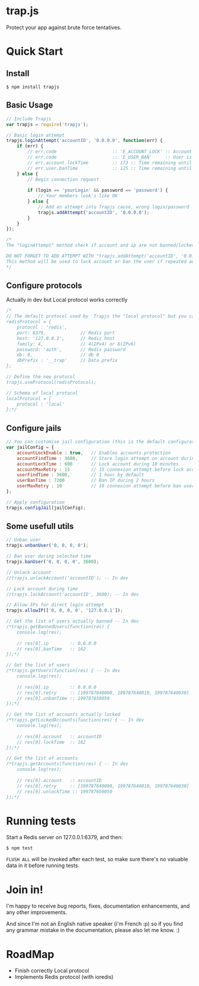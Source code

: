 # trap.js
Protect your app against brute force tentatives.

# Quick Start

## Install
```shell
$ npm install trapjs
```

## Basic Usage

```javascript
// Include Trapjs
var trapjs = require('trapjs');

// Basic login attempt
trapjs.loginAttempt('accountID', '0.0.0.0', function(err) {
    if (err) {
        // err.code                     :: 'E_ACCOUNT_LOCK' :: Account is temporary locked
        // err.code                     :: 'E_USER_BAN'     :: User is temporary banned
        // err.account.lockTime         :: 173 :: Time remaining until unlock account
        // err.user.banTime             :: 125 :: Time remaining until unban
    } else {
        // Begin connection request
        
        if (login == 'yourLogin' && password == 'password') {
            // Your members look's like OK
        } else {
            // Add an attempt into Trapjs cause, wrong login/password
            trapjs.addAttempt('accountID', '0.0.0.0');
        }
    }
});

/*
The "loginAttempt" method check if account and ip are not banned/locked.

DO NOT FORGET TO ADD ATTEMPT WITH "trapjs.addAttempt('accountID', '0.0.0.0');"
This method will be used to lock account or ban the user if repeated authentication.
*/
```

## Configure protocols

Actually in dev but Local protocol works correctly

```javascript
/*
// The default protocol used by  Trapjs the "local protocol" but you can define an other (redis for example).
redisProtocol = {
    protocol : 'redis',
    port: 6379,             // Redis port
    host: '127.0.0.1',      // Redis host
    family: 4,              // 4(IPv4) or 6(IPv6)
    password: 'auth',       // Redis password
    db: 0,                  // db 0
    dbPrefix : '__trap'     // Data prefix
};

// Define the new protocol
trapjs.useProtocol(redisProtocol);

// Schema of local protocol
localProtocol = {
    protocol : 'local'
};*/
```

## Configure jails

```javascript
// You can customise jail configuration (this is the default configuration)
var jailConfig = {
    accountLockEnable : true,   // Enables accounts protection
    accountFindTime : 3600,     // Store login attempt on account during 1 hours
    accountLockTime : 600       // Lock account during 10 minutes
    accountMaxRetry : 15        // 15 connexion attempt before lock account temporary
    userFindTime : 3600,        // 1 hour by default
    userBanTime : 7200          // Ban IP during 2 hours
    userMaxRetry : 10           // 10 connexion attempt before ban user
};

// Apply configuration
trapjs.configJail(jailConfig);
```

## Some usefull utils

```javascript
// Unban user
trapjs.unbanUser('0, 0, 0, 0');

// Ban user during selected time
trapjs.banUser('0, 0, 0, 0', 3600);

// Unlock account
//trapjs.unlockAccount('accountID'); -- In dev

// Lock account during time
//trapjs.lockAccount('accountID', 3600); -- In dev

// Allow IPs for direct login attempt
trapjs.allowIP(['0, 0, 0, 0', '127.0.0.1']);

// Get the list of users actually banned -- In dev
/*trapjs.getBannedUsers(function(res) {
    console.log(res);
    
    // res[0].ip        :: 0.0.0.0
    // res[0].banTime   :: 162
});*/

// Get the list of users
/*trapjs.getUsers(function(res) { -- In dev
    console.log(res);
    
    // res[0].ip        :: 0.0.0.0
    // res[0].retry     :: [199787640000, 199787640010, 199787640030]
    // res[0].unbanTime :: 199787650050
});*/

// Get the list of accounts actually locked
/*trapjs.getLockedAccounts(function(res) { -- In dev
    console.log(res);
    
    // res[0].account   :: accountID
    // res[0].lockTime  :: 162
});*/

// Get the list of accounts
/*trapjs.getAccounts(function(res) { -- In dev
    console.log(res);
    
    // res[0].account   :: accountID
    // res[0].retry     :: [199787640000, 199787640010, 199787640030]
    // res[0].unlockTime :: 199787650050
});*/

```

# Running tests

Start a Redis server on 127.0.0.1:6379, and then:

```shell
$ npm test
```

`FLUSH ALL` will be invoked after each test, so make sure there's no valuable data in it before running tests.

# Join in!

I'm happy to receive bug reports, fixes, documentation enhancements, and any other improvements.

And since I'm not an English native speaker (i'm French :p) so if you find any grammar mistake in the documentation, please also let me know. :)

# RoadMap

* Finish correctly Local protocol
* Implements Redis protocol (with ioredis)